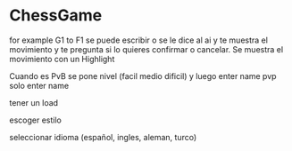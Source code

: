 # ChessGame
for example G1 to F1
se puede escribir o se le dice al ai y te muestra el movimiento y te pregunta si lo quieres confirmar o cancelar.
Se muestra el movimiento con un Highlight 

Cuando es PvB se pone nivel (facil medio dificil) y luego enter name
pvp solo enter name 

tener un load

escoger estilo

seleccionar idioma (español, ingles, aleman, turco)
